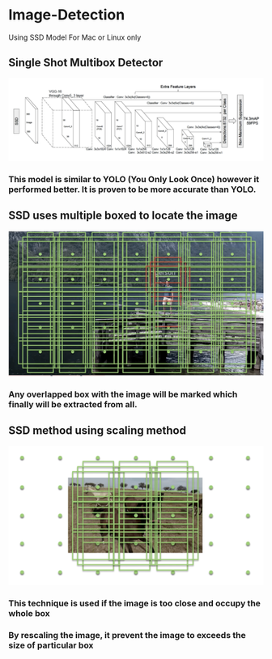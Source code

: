 # Image-Detection
Using SSD Model
For Mac or Linux only

## Single Shot Multibox Detector

![SSD](Assets/SSD.png)

### This model is similar to YOLO (You Only Look Once) however it performed better. It is proven to be more accurate than YOLO.

## SSD uses multiple boxed to locate the image

![Boxes](Assets/Boxes.png)

### Any overlapped box with the image will be marked which finally will be extracted from all.

## SSD method using scaling method 

![Scale](Assets/Scale.png)

### This technique is used if the image is too close and occupy the whole box

### By rescaling the image, it prevent the image to exceeds the size of particular box